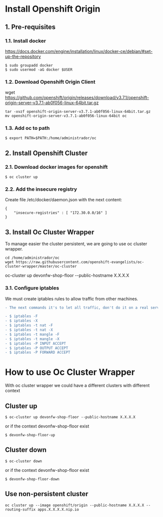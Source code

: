 # Install Openshift Origin

## 1. Pre-requisites
### 1.1. Install docker
https://docs.docker.com/engine/installation/linux/docker-ce/debian/#set-up-the-repository

```
$ sudo groupadd docker
$ sudo usermod -aG docker $USER
```
### 1.2. Download Openshift Origin Client
wget https://github.com/openshift/origin/releases/download/v3.7.1/openshift-origin-server-v3.7.1-ab0f056-linux-64bit.tar.gz
```
tar -xvzf openshift-origin-server-v3.7.1-ab0f056-linux-64bit.tar.gz
mv openshift-origin-server-v3.7.1-ab0f056-linux-64bit oc
```
### 1.3. Add oc to path
```
$ export PATH=$PATH:/home/administrador/oc
```

## 2. Install Openshift Cluster
### 2.1. Download docker images for openshift
```
$ oc cluster up
```
### 2.2. Add the insecure registry
Create file /etc/docker/daemon.json with the next content:
```
{
    "insecure-registries" : [ "172.30.0.0/16" ]
}
```

## 3. Install Oc Cluster Wrapper
To manage easier the cluster persistent, we are going to use oc cluster wrapper.
```
cd /home/administrador/oc
wget https://raw.githubusercontent.com/openshift-evangelists/oc-cluster-wrapper/master/oc-cluster
```
oc-cluster up devonfw-shop-floor --public-hostname X.X.X.X

### 3.1. Configure iptables
We must create iptables rules to allow traffic from other machines.

```diff
- The next commands it's to let all traffic, don't do it on a real server.

- $ iptables -F
- $ iptables -X
- $ iptables -t nat -F
- $ iptables -t nat -X
- $ iptables -t mangle -F
- $ iptables -t mangle -X
- $ iptables -P INPUT ACCEPT
- $ iptables -P OUTPUT ACCEPT
- $ iptables -P FORWARD ACCEPT
```


# How to use Oc Cluster Wrapper
With oc cluster wrapper we could have a different clusters with different context
## Cluster up
```
$ oc-cluster up devonfw-shop-floor --public-hostname X.X.X.X
```
or if the context devonfw-shop-floor exist
```
$ devonfw-shop-floor-up
```
## Cluster down
```
$ oc-cluster down
```
or if the context devonfw-shop-floor exist
```
$ devonfw-shop-floor-down
```
## Use non-persistent cluster
```
oc cluster up --image openshift/origin --public-hostname X.X.X.X --routing-suffix apps.X.X.X.X.nip.io
```
